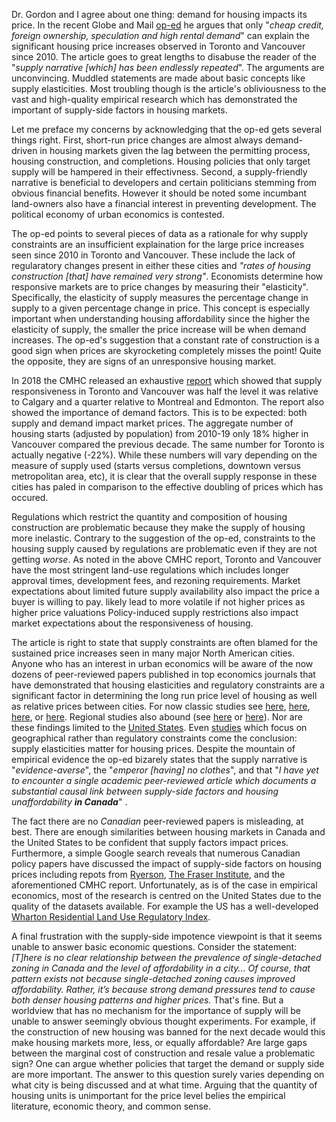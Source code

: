 
Dr. Gordon and I agree about one thing: demand for housing impacts its price. In the recent Globe and Mail [op-ed](https://www.theglobeandmail.com/opinion/article-the-supply-crisis-in-canadas-housing-market-isnt-backed-up-by-the/) he argues that only "*cheap credit, foreign ownership, speculation and high rental demand*" can explain the significant housing price increases observed in Toronto and Vancouver since 2010. The article goes to great lengths to disabuse the reader of the "*supply narrative \[which\] has been endlessly repeated*". The arguments are unconvincing. Muddled statements are made about basic concepts like supply elasticities. Most troubling though is the article's obliviousness to the vast and high-quality empirical research which has demonstrated the important of supply-side factors in housing markets. 

Let me preface my concerns by acknowledging that the op-ed gets several things right. First, short-run price changes are almost always demand-driven in housing markets given the lag between the permitting process, housing construction, and completions. Housing policies that only target supply will be hampered in their effectivness. Second, a supply-friendly narrative is beneficial to developers and certain politicians stemming from obvious financial benefits. However it should be noted some incumbant land-owners also have a financial interest in preventing development. The political economy of urban economics is contested.

The op-ed points to several pieces of data as a rationale for why supply constraints are an insufficient explaination for the large price increases seen since 2010 in Toronto and Vancouver. These include the lack of regularatory changes present in either these cities and *"rates of housing construction \[that\] have remained very strong"*. Economists determine how responsive markets are to price changes by measuring their "elasticity". Specifically, the elasticity of supply measures the percentage change in supply to a given percentage change in price. This concept is especially important when understanding housing affordability since the higher the elasticity of supply, the smaller the price increase will be when demand increases. The op-ed's suggestion that a constant rate of construction is a good sign when prices are skyrocketing completely misses the point! Quite the opposite, they are signs of an unresponsive housing market. 

In 2018 the CMHC released an exhaustive [report](https://www.cmhc-schl.gc.ca/en/data-and-research/publications-and-reports/examining-escalating-house-prices-in-large-canadian-metropolitan-centres) which showed that supply responsiveness in Toronto and Vancouver was half the level it was relative to Calgary and a quarter relative to Montreal and Edmonton. The report also showed the importance of demand factors. This is to be expected: both supply and demand impact market prices. The aggregate number of housing starts (adjusted by population) from 2010-19 only 18% higher in Vancouver compared the previous decade. The same number for Toronto is actually negative (-22%). While these numbers will vary depending on the measure of supply used (starts versus completions, downtown versus metropolitan area, etc), it is clear that the overall supply response in these cities has paled in comparison to the effective doubling of prices which has occured. 

Regulations which restrict the quantity and composition of housing construction are problematic because they make the supply of housing more inelastic. Contrary to the suggestion of the op-ed, constraints to the housing supply caused by regulations are problematic even if they are not getting *worse*. As noted in the above CMHC report, Toronto and Vancouver have the most stringent land-use regulations which includes longer approval times, development fees, and rezoning requirements. Market expectations about limited future supply availability also impact the price a buyer is willing to pay.  likely lead to more volatile if not higher prices as higher price valuations Policy-induced supply restrictions also impact market expectations about the responsiveness of housing. 

The article is right to state that supply constraints are often blamed for the sustained price increases seen in many major North American cities. Anyone who has an interest in urban economics will be aware of the now dozens of peer-reviewed papers published in top economics journals that have demonstrated that housing elasticities and regulatory constraints are a significant factor in determining the long run price level of housing as well as relative prices between cities. For now classic studies see [here](https://www.nber.org/papers/w10124), [here](https://www.aeaweb.org/articles?id=10.1257/mac.20170388), [here](https://papers.ssrn.com/sol3/papers.cfm?abstract_id=930200), or [here](https://www.sciencedirect.com/science/article/abs/pii/S0094119007001180). Regional studies also abound (see [here](https://www.sciencedirect.com/science/article/abs/pii/S016604621100072X) or [here](https://www.sciencedirect.com/science/article/abs/pii/S0094119008000582)). Nor are these findings limited to the [United States](https://onlinelibrary.wiley.com/doi/abs/10.1111/ecoj.12213). Even [studies](https://academic.oup.com/qje/article-abstract/125/3/1253/1903664?redirectedFrom=fulltext) which focus on geographical rather than regulatory constraints  come the conclusion: supply elasticities matter for housing prices. Despite the mountain of empirical evidence the op-ed bizarely states that the supply narrative is "*evidence-averse*", the "*emperor \[having\] no clothes*", and that "<i>I have yet to encounter a single academic peer-reviewed article which documents a substantial causal link between supply-side factors and housing unaffordability **in Canada**</i>" .

The fact there are no *Canadian* peer-reviewed papers is misleading, at best. There are enough similarities between housing markets in Canada and the United States to be confident that supply factors impact prices. Furthermore, a simple Google search reveals that numerous Canadian policy papers have discussed the impact of supply-side factors on housing prices including repots from [Ryerson](https://tinyurl.com/y4l5fpao), [The Fraser Institute](https://tinyurl.com/yyqcr5bm), and the aforementioned CMHC report. Unfortunately, as is of the case in empirical economics, most of the research is centred on the United States due to the quality of the datasets available. For example the US has a well-developed [Wharton Residential Land Use Regulatory Index](https://tinyurl.com/y6se265b). 

A final frustration with the supply-side impotence viewpoint is that it seems unable to answer basic economic questions. Consider the statement: *\[T\]here is no clear relationship between the prevalence of single-detached zoning in Canada and the level of affordability in a city... Of course, that pattern exists not because single-detached zoning causes improved affordability. Rather, it’s because strong demand pressures tend to cause both denser housing patterns and higher prices.* That's fine. But a worldview that has no mechanism for the importance of supply will be unable to answer seemingly obvious thought experiments. For example, if the construction of new housing was banned for the next decade would this make housing markets more, less, or equally affordable? Are large gaps between the marginal cost of construction and resale value a problematic sign? One can argue whether policies that target the demand or supply side are more important. The answer to this question surely varies depending on what city is being discussed and at what time. Arguing that the quantity of housing units is unimportant for the price level belies the empirical literature, economic theory, and common sense.
